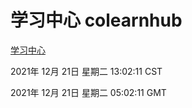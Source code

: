 # 学习中心 colearnhub
[学习中心](http://59.174.25.102:56308/colearnhub/)

2021年 12月 21日 星期二 13:02:11 CST

2021年 12月 21日 星期二 05:02:11 GMT
